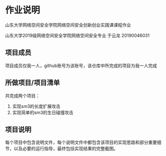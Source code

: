 # 作业说明
山东大学网络空间安全学院网络空间安全创新创业实践课课程作业

山东大学2019级网络空间安全学院网络空间安全专业 于云龙 20190046031
## 项目成员
项目成员仅我一人，github账号为该账号，该仓库中所完成的项目为我一人完成
## 所做项目/项目清单
共完成两个项目：
1. 实现sm3的长度扩展攻击
2. 实现简单的sm3的生日碰撞攻击
## 项目说明
每个项目中包含说明文件，每个说明文件中都包含该项目的实现思路和部分重要细节，以及必要的运行指导，最终包括实现结果的完整截图。
